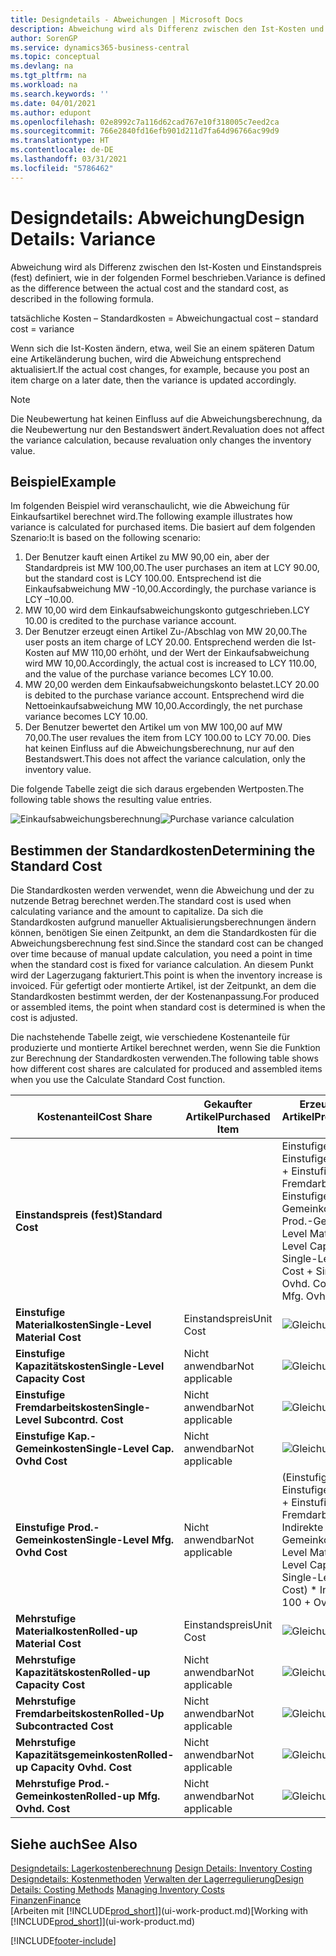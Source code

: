 ```yaml
---
title: Designdetails - Abweichungen | Microsoft Docs
description: Abweichung wird als Differenz zwischen den Ist-Kosten und Einstandspreis (fest) definiert, wie in der folgenden Formel beschrieben.
author: SorenGP
ms.service: dynamics365-business-central
ms.topic: conceptual
ms.devlang: na
ms.tgt_pltfrm: na
ms.workload: na
ms.search.keywords: ''
ms.date: 04/01/2021
ms.author: edupont
ms.openlocfilehash: 02e8992c7a116d62cad767e10f318005c7eed2ca
ms.sourcegitcommit: 766e2840fd16efb901d211d7fa64d96766ac99d9
ms.translationtype: HT
ms.contentlocale: de-DE
ms.lasthandoff: 03/31/2021
ms.locfileid: "5786462"
---
```

# <a name="design-details-variance"></a><span data-ttu-id="536f3-103">Designdetails: Abweichung</span><span class="sxs-lookup"><span data-stu-id="536f3-103">Design Details: Variance</span></span>
<span data-ttu-id="536f3-104">Abweichung wird als Differenz zwischen den Ist-Kosten und Einstandspreis (fest) definiert, wie in der folgenden Formel beschrieben.</span><span class="sxs-lookup"><span data-stu-id="536f3-104">Variance is defined as the difference between the actual cost and the standard cost, as described in the following formula.</span></span>  

 <span data-ttu-id="536f3-105">tatsächliche Kosten – Standardkosten = Abweichung</span><span class="sxs-lookup"><span data-stu-id="536f3-105">actual cost – standard cost = variance</span></span>  

 <span data-ttu-id="536f3-106">Wenn sich die Ist-Kosten ändern, etwa, weil Sie an einem späteren Datum eine Artikeländerung buchen, wird die Abweichung entsprechend aktualisiert.</span><span class="sxs-lookup"><span data-stu-id="536f3-106">If the actual cost changes, for example, because you post an item charge on a later date, then the variance is updated accordingly.</span></span>  

> [!NOTE]  
>  <span data-ttu-id="536f3-107">Die Neubewertung hat keinen Einfluss auf die Abweichungsberechnung, da die Neubewertung nur den Bestandswert ändert.</span><span class="sxs-lookup"><span data-stu-id="536f3-107">Revaluation does not affect the variance calculation, because revaluation only changes the inventory value.</span></span>  

## <a name="example"></a><span data-ttu-id="536f3-108">Beispiel</span><span class="sxs-lookup"><span data-stu-id="536f3-108">Example</span></span>  
 <span data-ttu-id="536f3-109">Im folgenden Beispiel wird veranschaulicht, wie die Abweichung für Einkaufsartikel berechnet wird.</span><span class="sxs-lookup"><span data-stu-id="536f3-109">The following example illustrates how variance is calculated for purchased items.</span></span> <span data-ttu-id="536f3-110">Die basiert auf dem folgenden Szenario:</span><span class="sxs-lookup"><span data-stu-id="536f3-110">It is based on the following scenario:</span></span>  

1.  <span data-ttu-id="536f3-111">Der Benutzer kauft einen Artikel zu MW 90,00 ein, aber der Standardpreis ist MW 100,00.</span><span class="sxs-lookup"><span data-stu-id="536f3-111">The user purchases an item at LCY 90.00, but the standard cost is LCY 100.00.</span></span> <span data-ttu-id="536f3-112">Entsprechend ist die Einkaufsabweichung MW -10,00.</span><span class="sxs-lookup"><span data-stu-id="536f3-112">Accordingly, the purchase variance is LCY –10.00.</span></span>  
2.  <span data-ttu-id="536f3-113">MW 10,00 wird dem Einkaufsabweichungskonto gutgeschrieben.</span><span class="sxs-lookup"><span data-stu-id="536f3-113">LCY 10.00 is credited to the purchase variance account.</span></span>  
3.  <span data-ttu-id="536f3-114">Der Benutzer erzeugt einen Artikel Zu-/Abschlag von MW 20,00.</span><span class="sxs-lookup"><span data-stu-id="536f3-114">The user posts an item charge of LCY 20.00.</span></span> <span data-ttu-id="536f3-115">Entsprechend werden die Ist-Kosten auf MW 110,00 erhöht, und der Wert der Einkaufsabweichung wird MW 10,00.</span><span class="sxs-lookup"><span data-stu-id="536f3-115">Accordingly, the actual cost is increased to LCY 110.00, and the value of the purchase variance becomes LCY 10.00.</span></span>  
4.  <span data-ttu-id="536f3-116">MW 20,00 werden dem Einkaufsabweichungskonto belastet.</span><span class="sxs-lookup"><span data-stu-id="536f3-116">LCY 20.00 is debited to the purchase variance account.</span></span> <span data-ttu-id="536f3-117">Entsprechend wird die Nettoeinkaufsabweichung MW 10,00.</span><span class="sxs-lookup"><span data-stu-id="536f3-117">Accordingly, the net purchase variance becomes LCY 10.00.</span></span>  
5.  <span data-ttu-id="536f3-118">Der Benutzer bewertet den Artikel um von MW 100,00 auf MW 70,00.</span><span class="sxs-lookup"><span data-stu-id="536f3-118">The user revalues the item from LCY 100.00 to LCY 70.00.</span></span> <span data-ttu-id="536f3-119">Dies hat keinen Einfluss auf die Abweichungsberechnung, nur auf den Bestandswert.</span><span class="sxs-lookup"><span data-stu-id="536f3-119">This does not affect the variance calculation, only the inventory value.</span></span>  

 <span data-ttu-id="536f3-120">Die folgende Tabelle zeigt die sich daraus ergebenden Wertposten.</span><span class="sxs-lookup"><span data-stu-id="536f3-120">The following table shows the resulting value entries.</span></span>  

 <span data-ttu-id="536f3-121">![Einkaufsabweichungsberechnung](media/design_details_inventory_costing_11_purchase_variance.png "Einkaufsabweichungsberechnung")</span><span class="sxs-lookup"><span data-stu-id="536f3-121">![Purchase variance calculation](media/design_details_inventory_costing_11_purchase_variance.png "Purchase variance calculation")</span></span>  

## <a name="determining-the-standard-cost"></a><span data-ttu-id="536f3-122">Bestimmen der Standardkosten</span><span class="sxs-lookup"><span data-stu-id="536f3-122">Determining the Standard Cost</span></span>  
 <span data-ttu-id="536f3-123">Die Standardkosten werden verwendet, wenn die Abweichung und der zu nutzende Betrag berechnet werden.</span><span class="sxs-lookup"><span data-stu-id="536f3-123">The standard cost is used when calculating variance and the amount to capitalize.</span></span> <span data-ttu-id="536f3-124">Da sich die Standardkosten aufgrund manueller Aktualisierungsberechnungen ändern können, benötigen Sie einen Zeitpunkt, an dem die Standardkosten für die Abweichungsberechnung fest sind.</span><span class="sxs-lookup"><span data-stu-id="536f3-124">Since the standard cost can be changed over time because of manual update calculation, you need a point in time when the standard cost is fixed for variance calculation.</span></span> <span data-ttu-id="536f3-125">An diesem Punkt wird der Lagerzugang fakturiert.</span><span class="sxs-lookup"><span data-stu-id="536f3-125">This point is when the inventory increase is invoiced.</span></span> <span data-ttu-id="536f3-126">Für gefertigt oder montierte Artikel, ist der Zeitpunkt, an dem die Standardkosten bestimmt werden, der der Kostenanpassung.</span><span class="sxs-lookup"><span data-stu-id="536f3-126">For produced or assembled items, the point when standard cost is determined is when the cost is adjusted.</span></span>  

 <span data-ttu-id="536f3-127">Die nachstehende Tabelle zeigt, wie verschiedene Kostenanteile für produzierte und montierte Artikel berechnet werden, wenn Sie die Funktion zur Berechnung der Standardkosten verwenden.</span><span class="sxs-lookup"><span data-stu-id="536f3-127">The following table shows how different cost shares are calculated for produced and assembled items when you use the Calculate Standard Cost function.</span></span>  

|<span data-ttu-id="536f3-128">Kostenanteil</span><span class="sxs-lookup"><span data-stu-id="536f3-128">Cost Share</span></span>|<span data-ttu-id="536f3-129">Gekaufter Artikel</span><span class="sxs-lookup"><span data-stu-id="536f3-129">Purchased Item</span></span>|<span data-ttu-id="536f3-130">Erzeugter/Montierter Artikel</span><span class="sxs-lookup"><span data-stu-id="536f3-130">Produced/Assembled Item</span></span>|  
|----------------|--------------------|------------------------------|  
|<span data-ttu-id="536f3-131">**Einstandspreis (fest)**</span><span class="sxs-lookup"><span data-stu-id="536f3-131">**Standard Cost**</span></span>||<span data-ttu-id="536f3-132">Einstufige Materialkosten + Einstufige Kapazitätskosten + Einstufige Fremdarbeitskosten + Einstufige Kap.-Gemeinkosten + Einstufige Prod.-Gemeinkosten</span><span class="sxs-lookup"><span data-stu-id="536f3-132">Single-Level Material Cost + Single-Level Capacity Cost + Single-Level Subcontrd. Cost + Single-Level Cap. Ovhd. Cost + Single-Level Mfg. Ovhd. Cost</span></span>|  
|<span data-ttu-id="536f3-133">**Einstufige Materialkosten**</span><span class="sxs-lookup"><span data-stu-id="536f3-133">**Single-Level Material Cost**</span></span>|<span data-ttu-id="536f3-134">Einstandspreis</span><span class="sxs-lookup"><span data-stu-id="536f3-134">Unit Cost</span></span>|<span data-ttu-id="536f3-135">![Gleichung 1](media/design_details_inventory_costing_11_equation_1.png "Gleichung 1")</span><span class="sxs-lookup"><span data-stu-id="536f3-135">![Equation 1](media/design_details_inventory_costing_11_equation_1.png "Equation 1")</span></span>|  
|<span data-ttu-id="536f3-136">**Einstufige Kapazitätskosten**</span><span class="sxs-lookup"><span data-stu-id="536f3-136">**Single-Level Capacity Cost**</span></span>|<span data-ttu-id="536f3-137">Nicht anwendbar</span><span class="sxs-lookup"><span data-stu-id="536f3-137">Not applicable</span></span>|<span data-ttu-id="536f3-138">![Gleichung 2](media/design_details_inventory_costing_11_equation_2.png "Gleichung 2")</span><span class="sxs-lookup"><span data-stu-id="536f3-138">![Equation 2](media/design_details_inventory_costing_11_equation_2.png "Equation 2")</span></span>|  
|<span data-ttu-id="536f3-139">**Einstufige Fremdarbeitskosten**</span><span class="sxs-lookup"><span data-stu-id="536f3-139">**Single-Level Subcontrd. Cost**</span></span>|<span data-ttu-id="536f3-140">Nicht anwendbar</span><span class="sxs-lookup"><span data-stu-id="536f3-140">Not applicable</span></span>|<span data-ttu-id="536f3-141">![Gleichung 3](media/design_details_inventory_costing_11_equation_3.png "Gleichung 3")</span><span class="sxs-lookup"><span data-stu-id="536f3-141">![Equation 3](media/design_details_inventory_costing_11_equation_3.png "Equation 3")</span></span>|  
|<span data-ttu-id="536f3-142">**Einstufige Kap.-Gemeinkosten**</span><span class="sxs-lookup"><span data-stu-id="536f3-142">**Single-Level Cap. Ovhd Cost**</span></span>|<span data-ttu-id="536f3-143">Nicht anwendbar</span><span class="sxs-lookup"><span data-stu-id="536f3-143">Not applicable</span></span>|<span data-ttu-id="536f3-144">![Gleichung 4](media/design_details_inventory_costing_11_equation_4.png "Gleichung 4")</span><span class="sxs-lookup"><span data-stu-id="536f3-144">![Equation 4](media/design_details_inventory_costing_11_equation_4.png "Equation 4")</span></span>|  
|<span data-ttu-id="536f3-145">**Einstufige Prod.-Gemeinkosten**</span><span class="sxs-lookup"><span data-stu-id="536f3-145">**Single-Level Mfg. Ovhd Cost**</span></span>|<span data-ttu-id="536f3-146">Nicht anwendbar</span><span class="sxs-lookup"><span data-stu-id="536f3-146">Not applicable</span></span>|<span data-ttu-id="536f3-147">(Einstufige Materialkosten + Einstufige Kapazitätskosten + Einstufige Fremdarbeitskosten) \* Indirekte Kosten %/100 + Gemeinkostensatz</span><span class="sxs-lookup"><span data-stu-id="536f3-147">(Single-Level Material Cost + Single-Level Capacity Cost + Single-Level Subcontrd. Cost) \* Indirect Cost % / 100 + Overhead Rate</span></span>|  
|<span data-ttu-id="536f3-148">**Mehrstufige Materialkosten**</span><span class="sxs-lookup"><span data-stu-id="536f3-148">**Rolled-up Material Cost**</span></span>|<span data-ttu-id="536f3-149">Einstandspreis</span><span class="sxs-lookup"><span data-stu-id="536f3-149">Unit Cost</span></span>|<span data-ttu-id="536f3-150">![Gleichung 5](media/design_details_inventory_costing_11_equation_5.png "Gleichung 5")</span><span class="sxs-lookup"><span data-stu-id="536f3-150">![Equation 5](media/design_details_inventory_costing_11_equation_5.png "Equation 5")</span></span>|  
|<span data-ttu-id="536f3-151">**Mehrstufige Kapazitätskosten**</span><span class="sxs-lookup"><span data-stu-id="536f3-151">**Rolled-up Capacity Cost**</span></span>|<span data-ttu-id="536f3-152">Nicht anwendbar</span><span class="sxs-lookup"><span data-stu-id="536f3-152">Not applicable</span></span>|<span data-ttu-id="536f3-153">![Gleichung 6](media/design_details_inventory_costing_11_equation_6.png "Gleichung 6")</span><span class="sxs-lookup"><span data-stu-id="536f3-153">![Equation 6](media/design_details_inventory_costing_11_equation_6.png "Equation 6")</span></span>|  
|<span data-ttu-id="536f3-154">**Mehrstufige Fremdarbeitskosten**</span><span class="sxs-lookup"><span data-stu-id="536f3-154">**Rolled-Up Subcontracted Cost**</span></span>|<span data-ttu-id="536f3-155">Nicht anwendbar</span><span class="sxs-lookup"><span data-stu-id="536f3-155">Not applicable</span></span>|<span data-ttu-id="536f3-156">![Gleichung 7](media/design_details_inventory_costing_11_equation_7.png "Gleichung 7")</span><span class="sxs-lookup"><span data-stu-id="536f3-156">![Equation 7](media/design_details_inventory_costing_11_equation_7.png "Equation 7")</span></span>|  
|<span data-ttu-id="536f3-157">**Mehrstufige Kapazitätsgemeinkosten**</span><span class="sxs-lookup"><span data-stu-id="536f3-157">**Rolled-up Capacity Ovhd. Cost**</span></span>|<span data-ttu-id="536f3-158">Nicht anwendbar</span><span class="sxs-lookup"><span data-stu-id="536f3-158">Not applicable</span></span>|<span data-ttu-id="536f3-159">![Gleichung 8](media/design_details_inventory_costing_11_equation_8.png "Gleichung 8")</span><span class="sxs-lookup"><span data-stu-id="536f3-159">![Equation 8](media/design_details_inventory_costing_11_equation_8.png "Equation 8")</span></span>|  
|<span data-ttu-id="536f3-160">**Mehrstufige Prod.-Gemeinkosten**</span><span class="sxs-lookup"><span data-stu-id="536f3-160">**Rolled-up Mfg. Ovhd. Cost**</span></span>|<span data-ttu-id="536f3-161">Nicht anwendbar</span><span class="sxs-lookup"><span data-stu-id="536f3-161">Not applicable</span></span>|<span data-ttu-id="536f3-162">![Gleichung 9](media/design_details_inventory_costing_11_equation_9.png "Gleichung 9")</span><span class="sxs-lookup"><span data-stu-id="536f3-162">![Equation 9](media/design_details_inventory_costing_11_equation_9.png "Equation 9")</span></span>|  

## <a name="see-also"></a><span data-ttu-id="536f3-163">Siehe auch</span><span class="sxs-lookup"><span data-stu-id="536f3-163">See Also</span></span>  
 <span data-ttu-id="536f3-164">[Designdetails: Lagerkostenberechnung](design-details-inventory-costing.md) </span><span class="sxs-lookup"><span data-stu-id="536f3-164">[Design Details: Inventory Costing](design-details-inventory-costing.md) </span></span>  
 <span data-ttu-id="536f3-165">[Designdetails: Kostenmethoden](design-details-costing-methods.md) [Verwalten der Lagerregulierung](finance-manage-inventory-costs.md)</span><span class="sxs-lookup"><span data-stu-id="536f3-165">[Design Details: Costing Methods](design-details-costing-methods.md) [Managing Inventory Costs](finance-manage-inventory-costs.md)</span></span>  
 [<span data-ttu-id="536f3-166">Finanzen</span><span class="sxs-lookup"><span data-stu-id="536f3-166">Finance</span></span>](finance.md)  
 <span data-ttu-id="536f3-167">[Arbeiten mit [!INCLUDE[prod_short](includes/prod_short.md)]](ui-work-product.md)</span><span class="sxs-lookup"><span data-stu-id="536f3-167">[Working with [!INCLUDE[prod_short](includes/prod_short.md)]](ui-work-product.md)</span></span>


[!INCLUDE[footer-include](includes/footer-banner.md)]